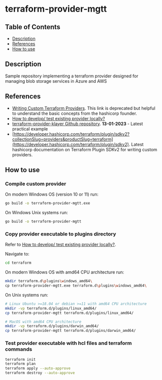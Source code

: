 # terraform-provider-mgtt

## Table of Contents

- [Description](#description)
- [References](#references)
- [How to use](#how-to-use)

## Description

Sample repository implementing a terraform provider designed for managing blob storage services in Azure and AWS

## References

- [Writing Custom Terraform Providers](https://www.hashicorp.com/blog/writing-custom-terraform-providers). This link is deprecated but helpful to understand the basic concepts from the hashicorp founder.
- [How to develop/ test existing provider locally?](https://github.com/hashicorp/terraform-provider-aws/issues/5396)
- [terraform-provider-klayer Github repository](https://github.com/ldcorentin/terraform-provider-klayer). **13-01-2023** - Latest practical example
- [https://developer.hashicorp.com/terraform/plugin/sdkv2?collectionSlug=providers&productSlug=terraform](https://developer.hashicorp.com/terraform/plugin/sdkv2). Latest hashicorp documentation on Terraform Plugin SDKv2 for writing custom providers.

## How to use

### Compile custom provider

On modern Windows OS (version 10 or 11) run: 

```sh
go build -o terraform-provider-mgtt.exe
```

On Windows Unix systems run: 

```sh
go build -o terraform-provider-mgtt
```

### Copy provider executable to plugins directory 

Refer to [How to develop/ test existing provider locally?](https://github.com/hashicorp/terraform-provider-aws/issues/5396).

Navigate to:

```sh
cd terraform
```

On modern Windows OS with amd64 CPU architecture run:

```sh
mkdir terraform.d\plugins\windows_amd64\
cp terraform-provider-mgtt.exe terraform.d\plugins\windows_amd64\
```

On Unix systems run:

```sh
# Linux Ubuntu >=18.04 or debian >=11 with amd64 CPU architecture
mkdir -vp terraform.d/plugins/linux_amd64/
cp terraform-provider-mgtt terraform.d/plugins/linux_amd64/

# MacOS with amd64 CPU architecture 
mkdir -vp terraform.d/plugins/darwin_amd64/
cp terraform-provider-mgtt terraform.d/plugins/darwin_amd64/
```

### Test provider executable with hcl files and terraform commands

```sh
terraform init
terraform plan
terraform apply --auto-approve
terraform destroy --auto-approve
```
